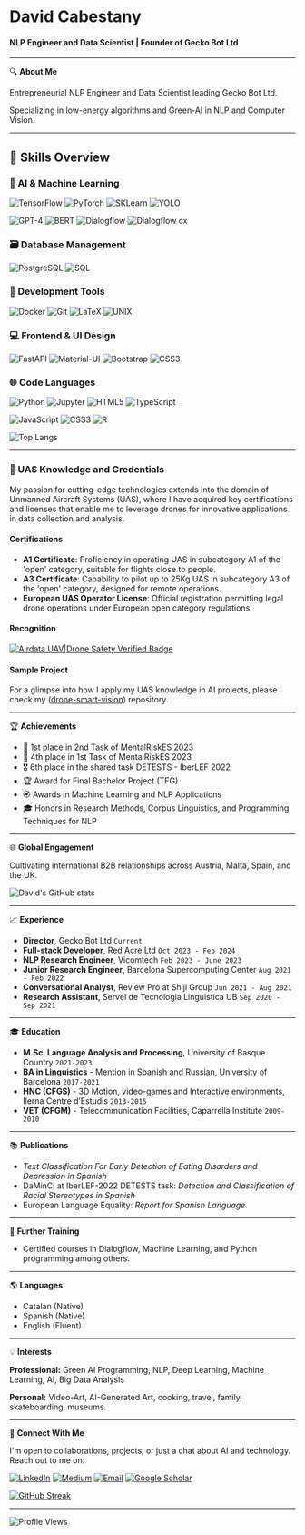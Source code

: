 # David Cabestany
#### NLP Engineer and Data Scientist | Founder of Gecko Bot Ltd

---

🔍 **About Me**

Entrepreneurial NLP Engineer and Data Scientist leading Gecko Bot Ltd. 

Specializing in low-energy algorithms and Green-AI in NLP and Computer Vision.

---

## 🔧 **Skills Overview**

### 🚀 AI & Machine Learning

![TensorFlow](https://img.shields.io/badge/-TensorFlow-FF6F00?style=flat&logo=TensorFlow&logoColor=white)
![PyTorch](https://img.shields.io/badge/-PyTorch-EE4C2C?style=flat&logo=PyTorch&logoColor=white)
![SKLearn](https://img.shields.io/badge/-SKLearn-F7931E?style=flat&logo=scikit-learn&logoColor=white)
![YOLO](https://img.shields.io/badge/-YOLO-black?style=flat&logo=yolo&logoColor=white) 


![GPT-4](https://img.shields.io/badge/-GPT--4-9cf?style=flat&logo=openai&logoColor=white)
![BERT](https://img.shields.io/badge/-BERT-orange?style=flat&logo=bert&logoColor=white)
![Dialogflow](https://img.shields.io/badge/-Dialogflow-%23f0f0f0?style=flat&logo=dialogflow&logoColor=orange)
![Dialogflow cx](https://img.shields.io/badge/-Dialogflow%20CX-%23f0f0f0?style=flat&logo=dialogflow&logoColor=blue)


### 🗃️ Database Management

![PostgreSQL](https://img.shields.io/badge/-PostgreSQL-336791?style=flat&logo=PostgreSQL&logoColor=white)
![SQL](https://img.shields.io/badge/-SQL-4479A1?style=flat&logo=MySQL&logoColor=white)

### 🧰 Development Tools

![Docker](https://img.shields.io/badge/-Docker-2496ED?style=flat&logo=Docker&logoColor=white)
![Git](https://img.shields.io/badge/-Git-F05032?style=flat&logo=Git&logoColor=white)
![LaTeX](https://img.shields.io/badge/-LaTeX-008080?style=flat&logo=LaTeX&logoColor=white)
![UNIX](https://img.shields.io/badge/-UNIX-333333?style=flat&logo=linux&logoColor=white)

### 💻 Frontend & UI Design

![FastAPI](https://img.shields.io/badge/-FastAPI-009688?style=flat&logo=fastapi&logoColor=white)
![Material-UI](https://img.shields.io/badge/-Material--UI-0081CB?style=flat&logo=mui&logoColor=white)
![Bootstrap](https://img.shields.io/badge/-Bootstrap-563D7C?style=flat&logo=bootstrap&logoColor=white)
![CSS3](https://img.shields.io/badge/-CSS3-1572B6?style=flat&logo=css3&logoColor=white)

### 🌐 Code Languages

![Python](https://img.shields.io/badge/-Python-3776AB.svg?style=flat&logo=python&logoColor=white)
![Jupyter](https://img.shields.io/badge/-Jupyter-F37626.svg?style=flat&logo=Jupyter&logoColor=white)
![HTML5](https://img.shields.io/badge/-HTML5-E34F26.svg?style=flat&logo=html5&logoColor=white)
![TypeScript](https://img.shields.io/badge/-TypeScript-3178C6.svg?style=flat&logo=typescript&logoColor=white)

![JavaScript](https://img.shields.io/badge/-JavaScript-F7DF1E.svg?style=flat&logo=javascript&logoColor=black)
![CSS3](https://img.shields.io/badge/-CSS3-1572B6.svg?style=flat&logo=css3&logoColor=white)
![R](https://img.shields.io/badge/-R-276DC3.svg?style=flat&logo=r&logoColor=white)

![Top Langs](https://github-readme-stats-lemon-seven.vercel.app/api/top-langs/?username=DavidCabestany&langs_count=8&exclude_repo=HAPLAP_Computational_syntax,Haplap_Morphology_,Haplap_Applications_1_,Haplap_Deep_Learning_,,&theme=shadow_green)

---

### 🚁 UAS Knowledge and Credentials

My passion for cutting-edge technologies extends into the domain of Unmanned Aircraft Systems (UAS), where I have acquired key certifications 
and licenses that enable me to leverage drones for innovative applications in data collection and analysis.

#### Certifications
- **A1 Certificate**: Proficiency in operating UAS in subcategory A1 of the 'open' category, suitable for flights close to people.
- **A3 Certificate**: Capability to pilot up to 25Kg UAS in subcategory A3 of the 'open' category, designed for remote operations.
- **European UAS Operator License**: Official registration permitting legal drone operations under European open category regulations.

#### Recognition
[![Airdata UAV|Drone Safety Verified Badge](https://certificates.airdata.com/badge?i=NgZBgp&r=tFkG&t=5&m=3&size=8&c=0)](https://certificates.airdata.com/NgZBgp)

#### Sample Project

For a glimpse into how I apply my UAS knowledge in AI projects,
please check my ([drone-smart-vision](https://github.com/DavidCabestany/smart-drone-vision)) repository.

---

🏆 **Achievements**

- 🥇 1st place in 2nd Task of MentalRiskES 2023
- 🏅 4th place in 1st Task of MentalRiskES 2023
- 🎖 6th place in the shared task DETESTS - IberLEF 2022
- 🏆 Award for Final Bachelor Project (TFG)
- 🏵 Awards in Machine Learning and NLP Applications
- 🎓 Honors in Research Methods, Corpus Linguistics, and Programming Techniques for NLP

---

🌐 **Global Engagement**

Cultivating international B2B relationships across Austria, Malta, Spain, and the UK.

![David's GitHub stats](https://github-readme-stats-lemon-seven.vercel.app/api?username=DavidCabestany&show_icons=true&count_private=true&theme=shadow_green)

---

📈 **Experience**

- **Director**, Gecko Bot Ltd `Current`
- **Full-stack Developer**, Red Acre Ltd `Oct 2023 - Feb 2024`
- **NLP Research Engineer**, Vicomtech `Feb 2023 - June 2023`
- **Junior Research Engineer**, Barcelona Supercomputing Center `Aug 2021 - Feb 2022`
- **Conversational Analyst**, Review Pro at Shiji Group `Jun 2021 - Aug 2021`
- **Research Assistant**, Servei de Tecnologia Linguistica UB `Sep 2020 - Sep 2021`

---

🎓 **Education**

- **M.Sc. Language Analysis and Processing**, University of Basque Country `2021-2023`
- **BA in Linguistics** - Mention in Spanish and Russian, University of Barcelona `2017-2021`
- **HNC (CFGS)** - 3D Motion, video-games and Interactive environments, Ilerna Centre d’Estudis `2013-2015`
- **VET (CFGM)** - Telecommunication Facilities, Caparrella Institute `2009-2010`

---

📚 **Publications**

- _Text Classification For Early Detection of Eating Disorders and Depression in Spanish_
- DaMinCi at IberLEF-2022 DETESTS task: _Detection and Classification of Racial Stereotypes in Spanish_
- European Language Equality: _Report for Spanish Language_

---

🚀 **Further Training**

- Certified courses in Dialogflow, Machine Learning, and Python programming among others.

---

🌎 **Languages**

- Catalan (Native)
- Spanish (Native)
- English (Fluent)

---

💡 **Interests**

**Professional:** Green AI Programming, NLP, Deep Learning, Machine Learning, AI, Big Data Analysis

**Personal:** Video-Art, AI-Generated Art, cooking, travel, family, skateboarding, museums

---

🤝 **Connect With Me**

I'm open to collaborations, projects, or just a chat about AI and technology. Reach out to me on:

[![LinkedIn](https://img.shields.io/badge/-LinkedIn-blue?style=flat-square&logo=LinkedIn&logoColor=white)](https://www.linkedin.com/in/david-cabestany/)
[![Medium](https://img.shields.io/badge/-Medium-black?style=flat-square&logo=Medium&logoColor=white)](https://medium.com/@dcabesma)
[![Email](https://img.shields.io/badge/-Email-red?style=flat-square&logo=Gmail&logoColor=white)](mailto:dcabesma@gmail.com)
[![Google Scholar](https://img.shields.io/badge/-Google_Scholar-4285F4?style=flat-square&logo=GoogleScholar&logoColor=white)](https://scholar.google.com/citations?user=habwl94AAAAJ&hl=en)

[![GitHub Streak](https://github-readme-streak-stats.herokuapp.com?user=DavidCabestany&theme=whatsapp-light2&card_width=380)](https://git.io/streak-stats)

---
![Profile Views](https://komarev.com/ghpvc/?username=DavidCabestany)
